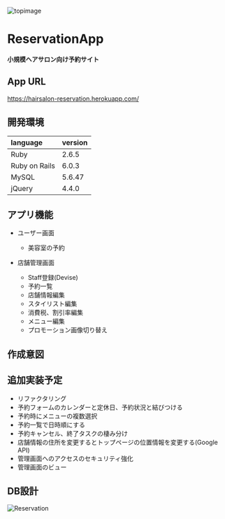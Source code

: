 ![topimage](https://user-images.githubusercontent.com/67569270/90042708-fe585c00-dd05-11ea-8b9a-27e112c42653.png)

# ReservationApp
  **小規模ヘアサロン向け予約サイト**


## App URL
  https://hairsalon-reservation.herokuapp.com/

## 開発環境
  |language|version|
  |:--------|:-------|
  |Ruby|2.6.5|
  |Ruby on Rails|6.0.3|
  |MySQL|5.6.47|
  |jQuery|4.4.0|

## アプリ機能
  - ユーザー画面
    - 美容室の予約

  - 店舗管理画面
    - Staff登録(Devise)
    - 予約一覧
    - 店舗情報編集
    - スタイリスト編集
    - 消費税、割引率編集
    - メニュー編集
    - プロモーション画像切り替え

## 作成意図

## 追加実装予定
  - リファクタリング
  - 予約フォームのカレンダーと定休日、予約状況と結びつける
  - 予約時にメニューの複数選択
  - 予約一覧で日時順にする
  - 予約キャンセル、終了タスクの棲み分け
  - 店舗情報の住所を変更するとトップページの位置情報を変更する(Google API)
  - 管理画面へのアクセスのセキュリティ強化
  - 管理画面のビュー

## DB設計

![Reservation](https://user-images.githubusercontent.com/67569270/91386233-82195900-e86d-11ea-830c-c1bba4936f7b.png)



<!--
①既にデプロイしている、もしくはローカル環境でアプリが完成している場合
◎READMEを書く理由
・成果物のURLを渡すだけでは、企業は成果物の技術レベルしか判断できないため
・READMEを見せることで、どこにこだわったのか、どんな意図でこのアプリを作ろうと思ったのかなどの熱意を伝えることができるため
◎READMEの書き方 参考URL
他にも参考になるサイトはあると思うので、まずは調べてみて下さい！
https://qiita.com/aocattleya/items/5f836e9c65ba3eb3af03
https://howpon.com/8334
◎READMEに記載する項目　※下記項目は必ず記載しましょう！
・アプリ名
・概要(このアプリでできることを書いて下さい)
・本番環境(デプロイ先　テストアカウント＆ID)
・制作背景(意図)
　⇒どんな課題や不便なことを解決するためにこのアプリを作ったのか。
・DEMO(gifで動画や写真を貼って、ビューのイメージを掴んでもらいます)
　⇒特に、デプロイがまだできていない場合はDEMOをつけることで見た目を企業側に伝えることができます。
・工夫したポイント
・使用技術(開発環境)
・課題や今後実装したい機能
・DB設計
 -->
